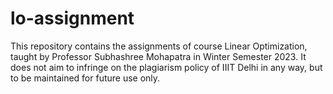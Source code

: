# lo-assignment
This repository contains the assignments of course Linear Optimization, taught by Professor Subhashree Mohapatra in Winter Semester 2023. It does not aim to infringe on the plagiarism policy of IIIT Delhi in any way, but to be maintained for future use only.
